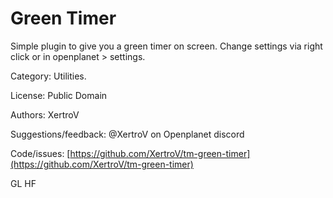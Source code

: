 # Green Timer

Simple plugin to give you a green timer on screen.
Change settings via right click or in openplanet > settings.

Category: Utilities.

License: Public Domain

Authors: XertroV

Suggestions/feedback: @XertroV on Openplanet discord

Code/issues: [https://github.com/XertroV/tm-green-timer](https://github.com/XertroV/tm-green-timer)

GL HF
